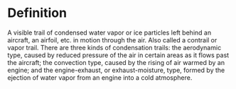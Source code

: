 # Definition

A visible trail of condensed water vapor or ice particles left behind an
aircraft, an airfoil, etc. in motion through the air. Also called a
contrail or vapor trail. There are three kinds of condensation trails:
the aerodynamic type, caused by reduced pressure of the air in certain
areas as it flows past the aircraft; the convection type, caused by the
rising of air warmed by an engine; and the engine-exhaust, or
exhaust-moisture, type, formed by the ejection of water vapor from an
engine into a cold atmosphere.

